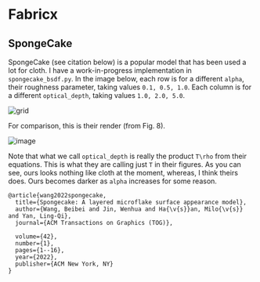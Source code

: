 # Fabricx

## SpongeCake 

SpongeCake (see citation below) is a popular model that has been used a lot for cloth. I have a work-in-progress implementation in `spongecake_bsdf.py`. In the image below, each row is for a different `alpha`, their roughness parameter, taking values `0.1, 0.5, 1.0`. Each column is for a different `optical_depth`, taking values `1.0, 2.0, 5.0`. 

![grid](https://github.com/Vrroom/fabricx/assets/7254326/7b075ceb-9f5a-4a84-83c7-1f955e8ac30f)

For comparison, this is their render (from Fig. 8).

![image](https://github.com/Vrroom/fabricx/assets/7254326/9bdbd29a-89c5-481d-ad44-b98baa45d8aa)

Note that what we call `optical_depth` is really the product `T\rho` from their equations. This is what they are calling just `T` in their figures. As you can see, ours looks nothing like cloth at the moment, whereas, I think theirs does. Ours becomes darker as `alpha` increases for some reason. 

```
@article{wang2022spongecake,
  title={Spongecake: A layered microflake surface appearance model},
  author={Wang, Beibei and Jin, Wenhua and Ha{\v{s}}an, Milo{\v{s}} and Yan, Ling-Qi},
  journal={ACM Transactions on Graphics (TOG)},

  volume={42},
  number={1},
  pages={1--16},
  year={2022},
  publisher={ACM New York, NY}
}
```
